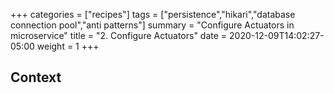 +++
categories = ["recipes"]
tags = ["persistence","hikari","database connection pool","anti patterns"]
summary = "Configure Actuators in microservice"
title = "2. Configure Actuators"
date = 2020-12-09T14:02:27-05:00
weight = 1
+++

## Context

